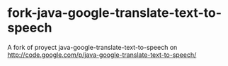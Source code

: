 fork-java-google-translate-text-to-speech
=========================================

A fork of proyect java-google-translate-text-to-speech on http://code.google.com/p/java-google-translate-text-to-speech/
